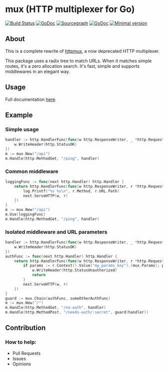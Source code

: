 # mux (HTTP multiplexer for Go)
[![Build Status](https://travis-ci.org/gbrlsnchs/mux.svg?branch=master)](https://travis-ci.org/gbrlsnchs/mux)
[![GoDoc](https://img.shields.io/badge/godoc-reference-blue.svg)](https://godoc.org/github.com/gbrlsnchs/mux)
[![Sourcegraph](https://sourcegraph.com/github.com/gbrlsnchs/mux/-/badge.svg)](https://sourcegraph.com/github.com/gbrlsnchs/mux?badge)
[![GoDoc](https://godoc.org/github.com/gbrlsnchs/mux?status.svg)](https://godoc.org/github.com/gbrlsnchs/mux)
[![Minimal version](https://img.shields.io/badge/minimal%20version-go1.10%2B-5272b4.svg)](https://golang.org/doc/go1.10)

## About
This is a complete rewrite of [httpmux], a now deprecated HTTP multiplexer.

This package uses a radix tree to match URLs. When it matches simple routes, it's a zero allocation search.
It's fast, simple and supports middlewares in an elegant way.

## Usage
Full documentation [here].

## Example
### Simple usage
```go
handler := http.HandlerFunc(func(w http.ResponseWriter, _ *http.Request) {
	w.WriteHeader(http.StatusOK)
})
m := mux.New("/api")
m.Handle(http.MethodGet, "/ping", handler)
```
### Common middleware
```go
loggingFunc := func(next http.Handler) http.Handler {
	return http.HandlerFunc(func(w http.ResponseWriter, r *http.Request) {
		log.Printf("%s %s\n", r.Method, r.URL.Path)
		next.ServeHTTP(w, r)
	})
}
m := mux.New("/api")
m.Use(loggingFunc)
m.Handle(http.MethodGet, "/ping", handler)
```
### Isolated middleware and URL parameters
```go
handler := http.HandlerFunc(func(w http.ResponseWriter, _ *http.Request) {
	w.WriteHeader(http.StatusOK)
})
authFunc := func(next http.Handler) http.Handler {
	return http.HandlerFunc(func(w http.ResponseWriter, r *http.Request) {
		if params := r.Context().Value("my_params_key").(mux.Params); params.Get("secret") != "my_secret" {
			w.WriteHeader(http.StatusUnauthorized)
			return
		}
		next.ServeHTTP(w, r)
	})
}
guard := mux.Chain(authFunc, someOtherAuthFunc)
m := mux.New("/")
m.Handle(http.MethodGet, "/no-auth", handler)
m.Handle(http.MethodPost, "/needs-auth/:secret", guard(handler))
```

## Contribution
### How to help:
- Pull Requests
- Issues
- Opinions

[Go]: https://golang.org
[httpmux]: https://github.com/gbrlsnchs/httpmux
[here]: https://godoc.org/github.com/gbrlsnchs/mux